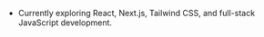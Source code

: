 - Currently exploring React, Next.js, Tailwind CSS, and full-stack JavaScript development.

<!---
ryanleichty/ryanleichty is a ✨ special ✨ repository because its `README.md` (this file) appears on your GitHub profile.
You can click the Preview link to take a look at your changes.
--->
